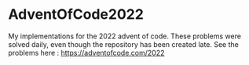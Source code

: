 # AdventOfCode2022

My implementations for the 2022 advent of code.
These problems were solved daily, even though the repository has been created late.
See the problems here : https://adventofcode.com/2022 
